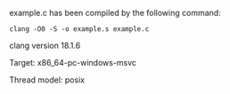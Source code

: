 example.c has been compiled by the following command: 
```plain
clang -O0 -S -o example.s example.c
```


clang version 18.1.6

Target: x86_64-pc-windows-msvc

Thread model: posix
